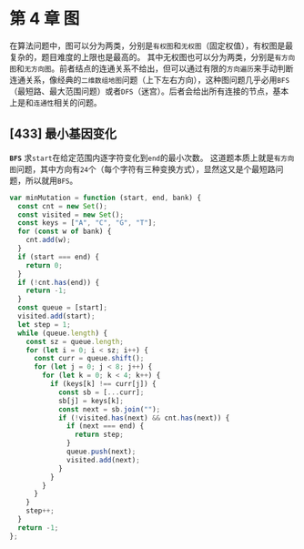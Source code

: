 # 第 4 章 图

在算法问题中，图可以分为两类，分别是`有权图`和`无权图`（固定权值），有权图是最复杂的，题目难度的上限也是最高的。
其中无权图也可以分为两类，分别是`有方向图`和`无方向图`。前者结点的连通关系不给出，但可以通过有限的`方向遍历`来手动判断连通关系，像经典的`二维数组地图`问题（上下左右方向），这种图问题几乎必用`BFS`（最短路、最大范围问题）或者`DFS`（迷宫）。后者会给出所有连接的节点，基本上是和`连通性`相关的问题。

## [433] 最小基因变化

**`BFS`**
求`start`在给定范围内逐字符变化到`end`的最小次数。
这道题本质上就是`有方向图`问题，其中方向有`24`个（每个字符有三种变换方式），显然这又是个最短路问题，所以就用`BFS`。

```js
var minMutation = function (start, end, bank) {
  const cnt = new Set();
  const visited = new Set();
  const keys = ["A", "C", "G", "T"];
  for (const w of bank) {
    cnt.add(w);
  }
  if (start === end) {
    return 0;
  }
  if (!cnt.has(end)) {
    return -1;
  }
  const queue = [start];
  visited.add(start);
  let step = 1;
  while (queue.length) {
    const sz = queue.length;
    for (let i = 0; i < sz; i++) {
      const curr = queue.shift();
      for (let j = 0; j < 8; j++) {
        for (let k = 0; k < 4; k++) {
          if (keys[k] !== curr[j]) {
            const sb = [...curr];
            sb[j] = keys[k];
            const next = sb.join("");
            if (!visited.has(next) && cnt.has(next)) {
              if (next === end) {
                return step;
              }
              queue.push(next);
              visited.add(next);
            }
          }
        }
      }
    }
    step++;
  }
  return -1;
};
```
